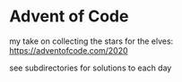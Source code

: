# Advent of Code

my take on collecting the stars for the elves: https://adventofcode.com/2020

see subdirectories for solutions to each day


